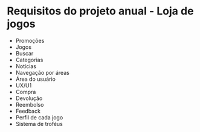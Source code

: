 # Requisitos do projeto anual - Loja de jogos
  - Promoções
  - Jogos
  - Buscar
  - Categorias
  - Notícias
  - Navegação por áreas
  - Área do usuário
  - UX/U1
  - Compra
  - Devolução
  - Reembolso
  - Feedback
  - Perfil de cada jogo
  - Sistema de troféus
  